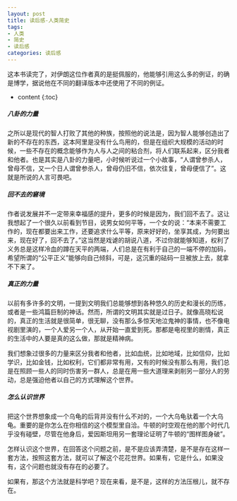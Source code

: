 ```yaml
---
layout: post
title: 读后感-人类简史
tags:
- 人类
- 简史
- 读后感
categories: 读后感
---
```

这本书读完了，对伊朗这位作者真的是挺佩服的，他能够引用这么多的例证，的确是博学，据说他在不同的翻译版本中还使用了不同的例证。






* content
{:toc}

##### 八卦的力量

之所以是现代的智人打败了其他的种族，按照他的说法是，因为智人能够创造出了新的不存在的东西，这本阿里是没有什么鸟用的，但是在组织大规模的活动的时候，一些不存在的概念能够作为人与人之间的粘合剂，将人们联系起来，区分我者和他者。也是其实是八卦的力量吧，小时候听说过一个小故事，“人谓曾参杀人，曾母不信，又一个日人谓曾参杀人，曾母仍旧不信，依次往复，曾母便信了”。这就是所说的人言可畏吧。

##### 回不去的窘境

作者说发展并不一定带来幸福感的提升，更多的时候是因为，我们回不去了。这让我想起了一个很久以前看到节目，说男女如何平等，一个女的说：“本来不需要工作的，现在都要出来工作，还要追求什么平等，原来好好的，坐享其成，为何要出来，现在好了，回不去了。”这当然是戏谑的胡说八道，不过你就能够知道，权利了义务总是这样冷血的蹲在天平的两端，人们总是在有利于自己的一端不停的加码，希望所谓的“公平正义”能够向自己倾斜，可是，这沉重的砝码一旦被放上去，就拿不下来了。

##### 真正的力量

以前有多许多的文明，一提到文明我们总能够想到各种悠久的历史和漫长的历练，或者是一些鸿篇巨制的神话。然而，所谓的文明其实就是过日子。就像高晓松说的，真正的生活就是很简单，很无聊，没有那么多惊天地泣鬼神的事情，也不像电视剧里演的，一个人爱另一个人，从开始一直爱到死。那都是电视里的剧情，真正的生活中的人要是真的这么做，那就是精神病。

我们想象过很多的力量来区分我者和他者，比如血统，比如地域，比如信仰，比如学识，比如金钱，比如权利，它们都非常有用，又有的时候没有那么有用，我们总是在照顾一些人的同时伤害另一群人，总是在用一些大道理来剥削另一部分人的劳动，总是强迫他者以自己的方式理解这个世界。

##### 怎么认识世界

把这个世界想象成一个乌龟的后背并没有什么不对的，一个大乌龟驮着一个大乌龟。重要的是你怎么在你相信的这个模型里自洽。牛顿的时空观在他的那个时代几乎没有碰壁，尽管在他身后，爱因斯坦用另一套理论证明了牛顿的“图样图身破”。

怎样认识这个世界，在回答这个问题之前，是不是应该弄清楚，是不是存在这样一套方法，按照这套方法，就可以了解这个花花世界。如果有，它是什么，如果没有，这个问题也就没有存在的必要了。

如果有，那这个方法就是科学吧？现在来看，是不是，这样的方法压根儿，就不存在。